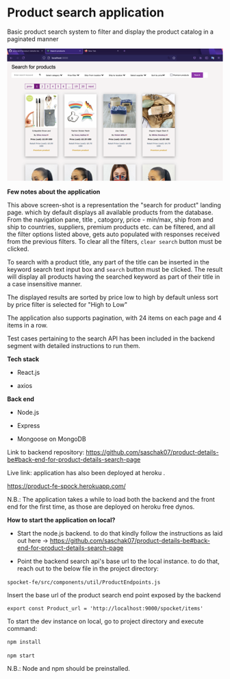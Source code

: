 # Product search application

Basic product search system to filter and display the product catalog in a paginated manner

![searchPage](https://github.com/saschak07/image-store/blob/main/Screenshot%202021-06-20%20at%208.32.50%20PM.png)

**Few notes about the application**

This above screen-shot is a representation the "search for product" landing page. which by default displays all available products from the database. 
From the navigation pane, title , catogory, price - min/max, ship from and ship to countries, suppliers, premium products etc. can be filtered, and all the filter options listed above, gets auto populated with responses received from the previous filters. To clear all the filters, `clear search` button must be clicked.

To search with a product title, any part of the title can be inserted in the keyword search text input box and `search` button must be clicked. The result will display all products having the searched keyword as part of their title in a case insensitive manner.

The displayed results are sorted by price low to high by default unless sort by price filter is selected for "High to Low"

The application also supports pagination, with 24 items on each page and 4 items in a row.

Test cases pertaining to the search API has been included in the backend segment with detailed instructions to run them.

**Tech stack**

* React.js

* axios

**Back end**

* Node.js

* Express

* Mongoose on MongoDB

Link to backend repository: https://github.com/saschak07/product-details-be#back-end-for-product-details-search-page

Live link: application has also been deployed at heroku .

https://product-fe-spock.herokuapp.com/

N.B.: The application takes a while to load both the backend and the front end for the first time, as those are deployed on heroku free dynos.

**How to start the application on local?**

* Start the node.js backend. to do that kindly follow the instructions as laid out here -> https://github.com/saschak07/product-details-be#back-end-for-product-details-search-page

* Point the backend search api's base url to the local instance. to do that, reach out to the below file in the project directory:

`spocket-fe/src/components/util/ProductEndpoints.js`

Insert the base url of the product search end point exposed by the backend 

```
export const Product_url = 'http://localhost:9000/spocket/items'

```

To start the dev instance on local, go to project directory and execute command:

```
npm install

npm start

```
N.B.: Node and npm should be preinstalled.


